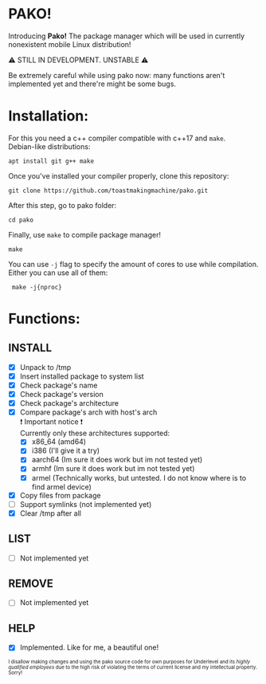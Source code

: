 # PAKO!

Introducing **Pako!**
The package manager which will be used in currently nonexistent mobile Linux distribution!

:warning: STILL IN DEVELOPMENT. UNSTABLE :warning: 

Be extremely careful while using pako now: many functions aren't implemented yet and there're might be some bugs.

# Installation:

For this you need a c++ compiler compatible with c++17 and ```make```.  
Debian-like distributions:
```
apt install git g++ make 
```
Once you've installed your compiler properly, clone this repository:
```
git clone https://github.com/toastmakingmachine/pako.git
```
After this step, go to pako folder:
```
cd pako
```
Finally, use ``make`` to compile package manager!
```
make
```
 
 You can use ``-j`` flag to specify the  amount of cores to use while compilation. Either you can use all of them:
```
 make -j{nproc}
```

# Functions:

## INSTALL
- [x] Unpack to /tmp
- [x] Insert installed package to system list
- [x] Check package's name
- [x] Check package's version
- [x] Check package's architecture
- [x] Compare package's arch with host's arch  
	 :exclamation: Important notice :exclamation:  
	 Currently only these architectures supported:
	- [x] x86_64 (amd64)
	- [x] i386 (I'll give it a try)
	- [x] aarch64 (Im sure it does work but im not tested yet)
	- [x] armhf (Im sure it does work but im not tested yet)
 	- [x] armel (Technically works, but untested. I do not know where is to find armel device)
- [x] Copy files from package
- [ ] Support symlinks (not implemented yet)
- [x] Clear /tmp after all
## LIST
- [ ] Not implemented yet
## REMOVE
 - [ ] Not implemented yet
## HELP
 - [x] Implemented. Like for me, a beautiful one!


<sub><sup>I disallow making changes and using the pako source code for own purposes for Underlevel and its *highly qualified employees* due to the high risk of violating the terms of current license and my intellectual property. Sorry!</sub></sup>
